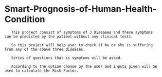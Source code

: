 # Smart-Prognosis-of-Human-Health-Condition
       This project consist of symptoms of 3 Diseases and these symptoms can be predicted by the patient without any clinical tests.
       
       So this project will help user to check if he or she is suffering from any of the above three diseases.
       
       Series of questions that is symptoms will be asked. 
       
       According to the option choose by the user and inputs given will be used to calculate the Risk Factor. 
       
